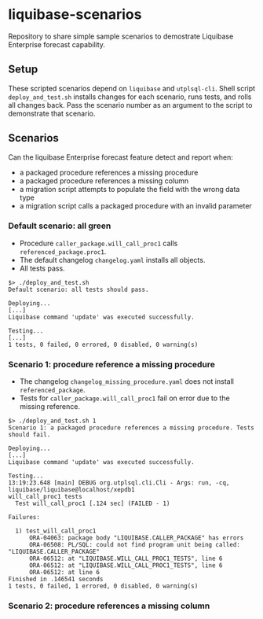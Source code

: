 # liquibase-scenarios
Repository to share simple sample scenarios to demostrate Liquibase Enterprise forecast capability.

## Setup
These scripted scenarios depend on `liquibase` and `utplsql-cli`. Shell script `deploy_and_test.sh` installs changes for each scenario, runs tests, and rolls all changes back. Pass the scenario number as an argument to the script to demonstrate that scenario.

## Scenarios
Can the liquibase Enterprise forecast feature detect and report when:

- a packaged procedure references a missing procedure
- a packaged procedure references a missing column
- a migration script attempts to populate the field with the wrong data type
- a migration script calls a packaged procedure with an invalid parameter

### Default scenario: all green
- Procedure `caller_package.will_call_proc1` calls `referenced_package.proc1`.
- The default changelog `changelog.yaml` installs all objects.
- All tests pass.

```
$> ./deploy_and_test.sh
Default scenario: all tests should pass.

Deploying...
[...]
Liquibase command 'update' was executed successfully.

Testing...
[...]
1 tests, 0 failed, 0 errored, 0 disabled, 0 warning(s)
```

### Scenario 1: procedure reference a missing procedure
- The changelog `changelog_missing_procedure.yaml` does not install `referenced_package`.
- Tests for `caller_package.will_call_proc1` fail on error due to the missing reference.

```
$> ./deploy_and_test.sh 1
Scenario 1: a packaged procedure references a missing procedure. Tests should fail.

Deploying...
[...]
Liquibase command 'update' was executed successfully.

Testing...
13:19:23.648 [main] DEBUG org.utplsql.cli.Cli - Args: run, -cq, liquibase/liquibase@localhost/xepdb1
will_call_proc1 tests
  Test will_call_proc1 [.124 sec] (FAILED - 1)
 
Failures:
 
  1) test_will_call_proc1
      ORA-04063: package body "LIQUIBASE.CALLER_PACKAGE" has errors
      ORA-06508: PL/SQL: could not find program unit being called: "LIQUIBASE.CALLER_PACKAGE"
      ORA-06512: at "LIQUIBASE.WILL_CALL_PROC1_TESTS", line 6
      ORA-06512: at "LIQUIBASE.WILL_CALL_PROC1_TESTS", line 6
      ORA-06512: at line 6
Finished in .146541 seconds
1 tests, 0 failed, 1 errored, 0 disabled, 0 warning(s)
```

### Scenario 2: procedure references a missing column

